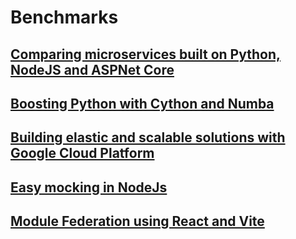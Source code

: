 
# Benchmarks

## [Comparing microservices built on Python, NodeJS and ASPNet Core](https://medium.com/comparing-microservices-built-on-python-nodejs-and/comparing-microservices-built-on-python-nodejs-and-aspnet-core-2413352ef7f3)

## [Boosting Python with Cython and Numba](https://medium.com/comparing-microservices-built-on-python-nodejs-and/boosting-python-with-cython-and-numba-31d81e938abd)

## [Building elastic and scalable solutions with Google Cloud Platform](https://medium.com/@rodrigoarancibiapla/building-elastic-and-scalable-solutions-with-google-cloud-platform-fc882cfc12d)

## [Easy mocking in NodeJs](https://rodrigoarancibiapla.medium.com/mocking-nodejs-classes-without-external-libraries-5832b39bfffe)

## [Module Federation using React and Vite](https://medium.com/@rodrigoarancibiapla/module-federation-using-react-and-vite-f4e75ffcc4b6)




